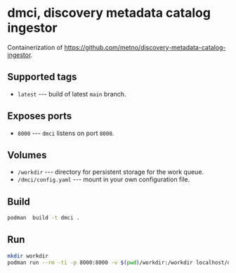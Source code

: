 # dmci, discovery metadata catalog ingestor

Containerization of https://github.com/metno/discovery-metadata-catalog-ingestor.

## Supported tags

* `latest` --- build of latest `main` branch.

## Exposes ports

* `8000` --- `dmci` listens on port `8000`.

## Volumes

* `/workdir` --- directory for persistent storage for the work queue.
* `/dmci/config.yaml` --- mount in your own configuration file.

## Build

```bash
podman  build -t dmci .
```

## Run

```bash
mkdir workdir
podman run --rm -ti -p 8000:8000 -v $(pwd)/workdir:/workdir localhost/dmci:latest
```
